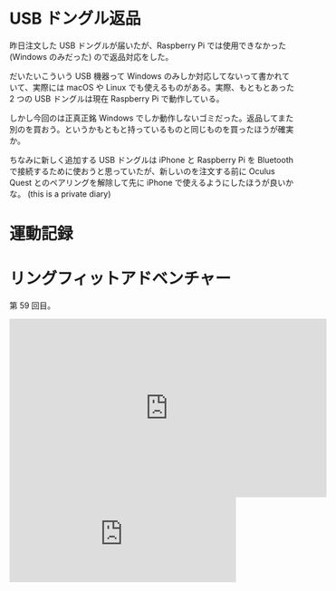 # USB ドングル返品
昨日注文した USB ドングルが届いたが、Raspberry Pi では使用できなかった (Windows のみだった) ので返品対応をした。

だいたいこういう USB 機器って Windows のみしか対応してないって書かれていて、実際には macOS や Linux でも使えるものがある。実際、もともとあった 2 つの USB ドングルは現在 Raspberry Pi で動作している。

しかし今回のは正真正銘 Windows でしか動作しないゴミだった。返品してまた別のを買おう。というかもともと持っているものと同じものを買ったほうが確実か。

ちなみに新しく追加する USB ドングルは iPhone と Raspberry Pi を Bluetooth で接続するために使おうと思っていたが、新しいのを注文する前に Oculus Quest とのペアリングを解除して先に iPhone で使えるようにしたほうが良いかな。 (this is a private diary) 



# 運動記録
# リングフィットアドベンチャー
第 59 回目。

<iframe width="560" height="315" src="https://www.youtube.com/embed/16T4p7-GyqU" frameborder="0" allow="accelerometer; autoplay; clipboard-write; encrypted-media; gyroscope; picture-in-picture" allowfullscreen></iframe>

<iframe src="https://mastodon.noraworld.com/@noraworld/105689424918827565/embed" class="mastodon-embed" style="max-width: 100%; border: 0" width="400" allowfullscreen="allowfullscreen"></iframe><script src="https://mastodon.noraworld.com/embed.js" async="async"></script>
